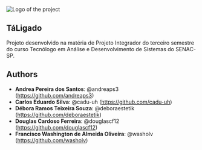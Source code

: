 ![Logo of the project](https://github.com/douglascf12/projetopi3/blob/master/public/readme_images/logo%20200x200.png)

## TáLigado

Projeto desenvolvido na matéria de Projeto Integrador do terceiro semestre do curso Tecnólogo em Análise e Desenvolvimento de Sistemas do SENAC-SP.

## Authors
* **Andrea Pereira dos Santos**: @andreaps3 (https://github.com/andreaps3)
* **Carlos Eduardo Silva**: @cadu-uh (https://github.com/cadu-uh)
* **Débora Ramos Teixeira Souza**: @deboraestetik (https://github.com/deboraestetik)
* **Douglas Cardoso Ferreira**: @douglascf12 (https://github.com/douglascf12)
* **Francisco Washington de Almeida Oliveira**: @washolv (https://github.com/washolv)
